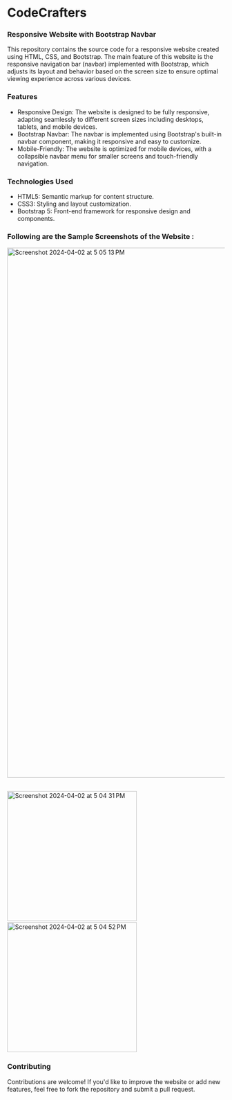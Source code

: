 # CodeCrafters
### Responsive Website with Bootstrap Navbar
This repository contains the source code for a responsive website created using HTML, CSS, and Bootstrap. The main feature of this website is the responsive navigation bar (navbar) implemented with Bootstrap, which adjusts its layout and behavior based on the screen size to ensure optimal viewing experience across various devices.

### Features
* Responsive Design: The website is designed to be fully responsive, adapting seamlessly to different screen sizes including desktops, tablets, and mobile devices.
* Bootstrap Navbar: The navbar is implemented using Bootstrap's built-in navbar component, making it responsive and easy to customize.
* Mobile-Friendly: The website is optimized for mobile devices, with a collapsible navbar menu for smaller screens and touch-friendly navigation.


### Technologies Used
* HTML5: Semantic markup for content structure.
* CSS3: Styling and layout customization.
* Bootstrap 5: Front-end framework for responsive design and components.


### Following are the Sample Screenshots of the Website :

<img width="1224" alt="Screenshot 2024-04-02 at 5 05 13 PM" src="https://github.com/atmiktumane/CodeCrafters-Website/assets/94425889/043017f1-b19d-41b4-8a98-e3947f8a6b16">
<br><br>

<img width="300" alt="Screenshot 2024-04-02 at 5 04 31 PM" src="https://github.com/atmiktumane/CodeCrafters-Website/assets/94425889/0d4f10eb-c3fb-4655-9b7d-e310928f2544"> &nbsp; <img width="300" alt="Screenshot 2024-04-02 at 5 04 52 PM" src="https://github.com/atmiktumane/CodeCrafters-Website/assets/94425889/20239bb5-992f-4ea9-95ba-90d58ebbe5bc">




### Contributing
Contributions are welcome! If you'd like to improve the website or add new features, feel free to fork the repository and submit a pull request.
